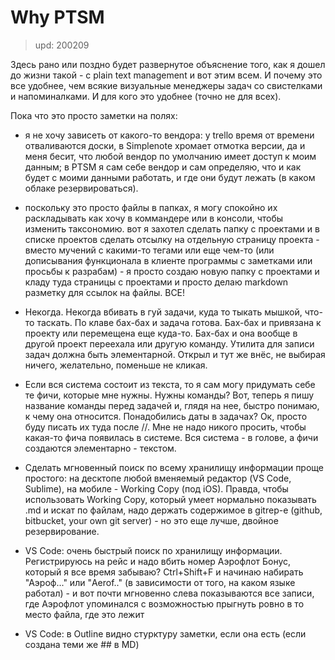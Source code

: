 # Why PTSM
> upd: 200209

Здесь рано или поздно будет развернутое объяснение того, как я дошел до жизни такой - с plain text management и вот этим всем. И почему это все удобнее, чем всякие визуальные менеджеры задач со свистелками и напоминалками. И для кого это удобнее (точно не для всех).

Пока что это просто заметки на полях:

- я не хочу зависеть от какого-то вендора: у trello время от времени отваливаются доски, в Simplenote хромает отмотка версии, да и меня бесит, что любой вендор по умолчанию имеет доступ к моим данным; в PTSM я сам себе вендор и сам определяю, что и как будет с моими данными работать, и где они будут лежать (в каком облаке резервироваться).

- поскольку это просто файлы в папках, я могу спокойно их раскладывать как хочу в коммандере или в консоли, чтобы изменить таксономию. вот я захотел сделать папку с проектами и в списке проектов сделать отсылку на отдельную страницу проекта - вместо мучений с какими-то тегами или еще чем-то (или дописывания функционала в клиенте программы с заметками или просьбы к разрабам) - я просто создаю новую папку с проектами и кладу туда страницы с проектами и просто делаю markdown разметку для ссылок на файлы. ВСЕ!

- Некогда. Некогда вбивать в гуй задачи, куда то тыкать мышкой, что-то таскать. По клаве бах-бах и задача готова. Бах-бах и привязана к проекту или перемещена еще куда-то. Бах-бах и она вообще в другой проект переехала или другую команду. Утилита для записи задач должна быть элементарной. Открыл и тут же внёс, не выбирая ничего, желательно, поменьше не кликая.

- Если вся система состоит из текста, то я сам могу придумать себе те фичи, которые мне нужны. Нужны команды? Вот, теперь я пишу название команды перед задачей и, глядя на нее, быстро понимаю, к чему она относится. Понадобились даты в задачах? Ок, просто буду писать их туда после //. Мне не надо никого просить, чтобы какая-то фича появилась в системе. Вся система - в голове, а фичи создаются элементарно - текстом.

- Сделать мгновенный поиск по всему хранилищу информации проще простого: на десктопе любой вменяемый редактор (VS Code, Sublime), на мобиле - Working Copy (под iOS). Правда, чтобы использовать Working Copy, который умеет нормально показывать .md и искат по файлам, надо держать содержимое в gitrep-е (github, bitbucket, your own git server) - но это еще лучше, двойное резервирование.

- VS Code: очень быстрый поиск по хранилищу информации. Регистрируюсь на рейс и надо вбить номер Аэрофлот Бонус, который я все время забываю? Ctrl+Shift+F и начинаю набирать "Аэроф..." или "Aerof.." (в зависимости от того, на каком языке работал) - и вот почти мгновенно слева показываются все записи, где Аэрофлот упоминался с возможностью прыгнуть ровно в то место файла, где это лежит

- VS Code: в Outline видно стурктуру заметки, если она есть (если создана теми же ## в MD)
